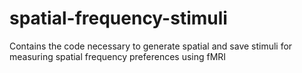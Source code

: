 # spatial-frequency-stimuli
Contains the code necessary to generate spatial and save stimuli for measuring spatial frequency preferences using fMRI
